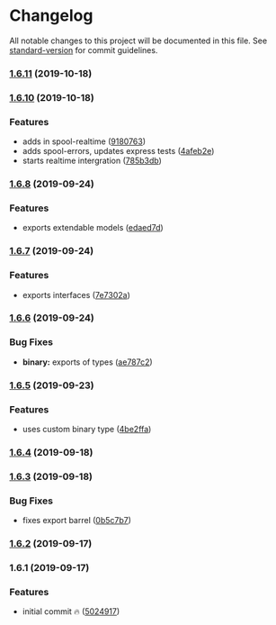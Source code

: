 # Changelog

All notable changes to this project will be documented in this file. See [standard-version](https://github.com/conventional-changelog/standard-version) for commit guidelines.

### [1.6.11](https://github.com/fabrix-app/spool-broadcast/compare/v1.6.10...v1.6.11) (2019-10-18)

### [1.6.10](https://github.com/fabrix-app/spool-broadcast/compare/v1.6.8...v1.6.10) (2019-10-18)


### Features

* adds in spool-realtime ([9180763](https://github.com/fabrix-app/spool-broadcast/commit/9180763))
* adds spool-errors, updates express tests ([4afeb2e](https://github.com/fabrix-app/spool-broadcast/commit/4afeb2e))
* starts realtime intergration ([785b3db](https://github.com/fabrix-app/spool-broadcast/commit/785b3db))

### [1.6.8](https://github.com/fabrix-app/spool-broadcast/compare/v1.6.7...v1.6.8) (2019-09-24)


### Features

* exports extendable models ([edaed7d](https://github.com/fabrix-app/spool-broadcast/commit/edaed7d))

### [1.6.7](https://github.com/fabrix-app/spool-broadcast/compare/v1.6.6...v1.6.7) (2019-09-24)


### Features

* exports interfaces ([7e7302a](https://github.com/fabrix-app/spool-broadcast/commit/7e7302a))

### [1.6.6](https://github.com/fabrix-app/spool-broadcast/compare/v1.6.5...v1.6.6) (2019-09-24)


### Bug Fixes

* **binary:** exports of types ([ae787c2](https://github.com/fabrix-app/spool-broadcast/commit/ae787c2))

### [1.6.5](https://github.com/fabrix-app/spool-broadcast/compare/v1.6.4...v1.6.5) (2019-09-23)


### Features

* uses custom binary type ([4be2ffa](https://github.com/fabrix-app/spool-broadcast/commit/4be2ffa))

### [1.6.4](https://github.com/fabrix-app/spool-broadcast/compare/v1.6.3...v1.6.4) (2019-09-18)

### [1.6.3](https://github.com/fabrix-app/spool-broadcast/compare/v1.6.2...v1.6.3) (2019-09-18)


### Bug Fixes

* fixes export barrel ([0b5c7b7](https://github.com/fabrix-app/spool-broadcast/commit/0b5c7b7))

### [1.6.2](https://github.com/fabrix-app/spool-broadcast/compare/v1.6.1...v1.6.2) (2019-09-17)

### 1.6.1 (2019-09-17)


### Features

* initial commit :fire: ([5024917](https://github.com/fabrix-app/spool-broadcast/commit/5024917))
